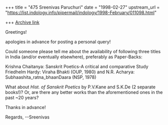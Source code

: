 +++
title = "475 Sreenivas Paruchuri"
date = "1998-02-27"
upstream_url = "https://list.indology.info/pipermail/indology/1998-February/011098.html"

+++
[Archive link](https://list.indology.info/pipermail/indology/1998-February/011098.html)

Greetings!

apologies in advance for posting a personal query!

Could someone please tell me about the availability of following
three titles in India (and/or eventually elsewhere), preferably as
Paper-Backs:

Krishna Chaitanya: Sanskrit Poetics-A critical and comparative Study
Friedhelm Hardy:   Viraha Bhakti (OUP, 1980) and
N.R. Acharya: Subhaashita_ratna_bhaanDaara (NSP, 1978)

What about _Hist. of Sanskrit Poetics_ by P.V.Kane and S.K.De (2 separate
books!)? Or, are there any better works than the aforementioned ones in the
past ~20 years?

Thanks in advance!

Regards,                --Sreenivas



